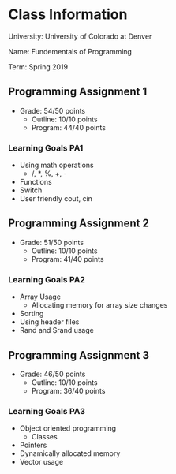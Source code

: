 # Class Information
  University: University of Colorado at Denver
 
  Name: Fundementals of Programming
  
  Term: Spring 2019

## Programming Assignment 1

- Grade: 54/50 points
  - Outline: 10/10 points
  - Program: 44/40 points

### Learning Goals PA1

- Using math operations
  - /, *, %, +, -
- Functions
- Switch
- User friendly cout, cin

## Programming Assignment 2

- Grade: 51/50 points
  - Outline: 10/10 points
  - Program: 41/40 points

### Learning Goals PA2

- Array Usage
  - Allocating memory for array size changes
- Sorting
- Using header files
- Rand and Srand usage

## Programming Assignment 3

- Grade: 46/50 points
  - Outline: 10/10 points
  - Program: 36/40 points

### Learning Goals PA3

- Object oriented programming
  - Classes
- Pointers
- Dynamically allocated memory
- Vector usage
